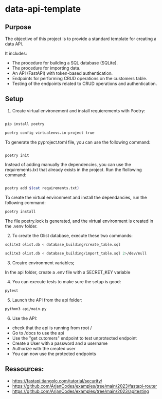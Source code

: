# data-api-template

## Purpose

The objective of this project is to provide a standard template for creating a data API. 


It includes:

- The procedure for building a SQL database (SQLite).
- The procedure for importing data.
- An API (FastAPI) with token-based authentication.
- Endpoints for performing CRUD operations on the customers table.
- Testing of the endpoints related to CRUD operations and authentication.

## Setup

1. Create virtual environement and install requierements with Poetry:


```bash

pip install poetry

poetry config virtualenvs.in-project true
```

To generate the pyproject.toml file, you can use the following command:

```bash

poetry init 

```
Instead of adding manually the dependencies, you can use the requirements.txt that already exists in the project. Run the flollowing command:

```bash

poetry add $(cat requirements.txt)

```

To create the virtual environment and install the dependancies, run the following command:

```bash
poetry install
```

The file poetry.lock is generated, and the virtual environment is created in the .venv folder.

2. To create the Olist database, execute these two commands:

```bash
sqlite3 olist.db < database_building/create_table.sql

sqlite3 olist.db < database_building/import_table.sql 2>/dev/null
```

3. Creatre environment variables;

In the api folder, create a .env file with a SECRET_KEY variable

4. You can execute tests to make sure the setup is good:

```bash
pytest
```

5. Launch the API from the api folder:

```bash
python3 api/main.py
```

6. Use the API:

- check that the api is running from root /
- Go to /docs to use the api
- Use the "get cutomers" endpoint to test unprotected endpoint
- Create a User with a password and a username
- Authorize with the created user
- You can now use the protected endpoints

## Ressources:

- https://fastapi.tiangolo.com/tutorial/security/
- https://github.com/ArjanCodes/examples/tree/main/2023/fastapi-router
- https://github.com/ArjanCodes/examples/tree/main/2023/apitesting
